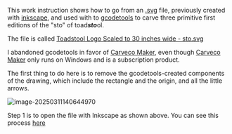 This work instruction shows how to go from an [.svg](https://en.wikipedia.org/wiki/SVG) file, previously created with [inkscape](https://inkscape.org/), and used with  to [gcodetools](https://github.com/cnc-club/gcodetools) to carve three primitive first editions of the "sto" of toad***sto***ol.

The file is called [Toadstool Logo Scaled to 30 inches wide - sto.svg](https://github.com/pflagerd/toadstool-logo/blob/master/Toadstool%20Logo%20Scaled%20to%2030%20inches%20wide%20-%20sto.svg)

I abandoned gcodetools in favor of [Carveco Maker](https://carveco.com/carveco-software-range/carveco-maker/), even though [Carveco Maker](https://carveco.com/carveco-software-range/carveco-maker/) only runs on Windows and is a subscription product.

The first thing to do here is to remove the gcodetools-created components of the drawing, which include the rectangle and the origin, and all the little arrows.

![image-20250311140644970](/home/oy753c/.config/Typora/typora-user-images/image-20250311140644970.png)

Step 1 is to open the file with Inkscape as shown above. You can see this process [here](https://github.com/pflagerd/toadstool-logo/blob/master/videos/How%20to%20remove%20gcodetools-generated%20components%20of%20inkscape%20drawing.mkv)

